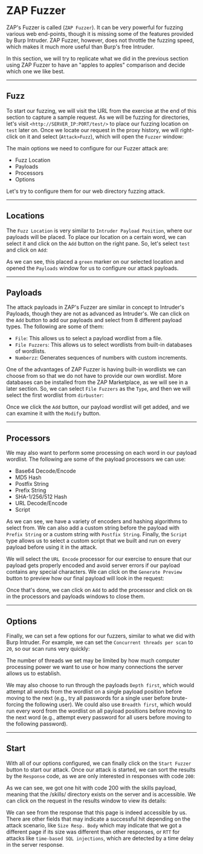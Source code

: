 # ZAP Fuzzer

ZAP's Fuzzer is called (`ZAP Fuzzer`). It can be very powerful for fuzzing various web end-points, though it is missing some of the features provided by Burp Intruder. ZAP Fuzzer, however, does not throttle the fuzzing speed, which makes it much more useful than Burp's free Intruder.

In this section, we will try to replicate what we did in the previous section using ZAP Fuzzer to have an "apples to apples" comparison and decide which one we like best.

---

## Fuzz

To start our fuzzing, we will visit the URL from the exercise at the end of this section to capture a sample request. As we will be fuzzing for directories, let's visit `<http://SERVER_IP:PORT/test/>` to place our fuzzing location on `test` later on. Once we locate our request in the proxy history, we will right-click on it and select (`Attack>Fuzz`), which will open the `Fuzzer` window:

The main options we need to configure for our Fuzzer attack are:

- Fuzz Location
- Payloads
- Processors
- Options

Let's try to configure them for our web directory fuzzing attack.

---

## Locations

The `Fuzz Location` is very similar to `Intruder Payload Position`, where our payloads will be placed. To place our location on a certain word, we can select it and click on the `Add` button on the right pane. So, let's select `test` and click on `Add`:

As we can see, this placed a `green` marker on our selected location and opened the `Payloads` window for us to configure our attack payloads.

---

## Payloads

The attack payloads in ZAP's Fuzzer are similar in concept to Intruder's Payloads, though they are not as advanced as Intruder's. We can click on the `Add` button to add our payloads and select from 8 different payload types. The following are some of them:

- `File`: This allows us to select a payload wordlist from a file.
- `File Fuzzers`: This allows us to select wordlists from built-in databases of wordlists.
- `Numberzz`: Generates sequences of numbers with custom increments.

One of the advantages of ZAP Fuzzer is having built-in wordlists we can choose from so that we do not have to provide our own wordlist. More databases can be installed from the ZAP Marketplace, as we will see in a later section. So, we can select `File Fuzzers` as the `Type`, and then we will select the first wordlist from `dirbuster`:

Once we click the `Add` button, our payload wordlist will get added, and we can examine it with the `Modify` button.

---

## Processors

We may also want to perform some processing on each word in our payload wordlist. The following are some of the payload processors we can use:

- Base64 Decode/Encode
- MD5 Hash
- Postfix String
- Prefix String
- SHA-1/256/512 Hash
- URL Decode/Encode
- Script

As we can see, we have a variety of encoders and hashing algorithms to select from. We can also add a custom string before the payload with `Prefix String` or a custom string with `Postfix String`. Finally, the `Script` type allows us to select a custom script that we built and run on every payload before using it in the attack.

We will select the `URL Encode` processor for our exercise to ensure that our payload gets properly encoded and avoid server errors if our payload contains any special characters. We can click on the `Generate Preview` button to preview how our final payload will look in the request:

Once that's done, we can click on `Add` to add the processor and click on `Ok` in the processors and payloads windows to close them.

---

## Options

Finally, we can set a few options for our fuzzers, similar to what we did with Burp Intruder. For example, we can set the `Concurrent threads per scan` to `20`, so our scan runs very quickly:

The number of threads we set may be limited by how much computer processing power we want to use or how many connections the server allows us to establish.

We may also choose to run through the payloads `Depth first`, which would attempt all words from the wordlist on a single payload position before moving to the next (e.g., try all passwords for a single user before brute-forcing the following user). We could also use `Breadth first`, which would run every word from the wordlist on all payload positions before moving to the next word (e.g., attempt every password for all users before moving to the following password).

---

## Start

With all of our options configured, we can finally click on the `Start Fuzzer` button to start our attack. Once our attack is started, we can sort the results by the `Response` code, as we are only interested in responses with code `200`:

As we can see, we got one hit with code 200 with the skills payload, meaning that the /skills/ directory exists on the server and is accessible. We can click on the request in the results window to view its details: 

We can see from the response that this page is indeed accessible by us. There are other fields that may indicate a successful hit depending on the attack scenario, like `Size Resp. Body` which may indicate that we got a different page if its size was different than other responses, or `RTT` for attacks like `time-based SQL injections`, which are detected by a time delay in the server response.

